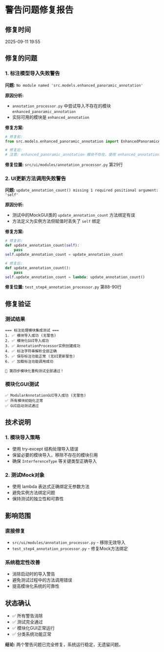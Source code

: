 # 警告问题修复报告

## 修复时间
2025-09-11 19:55

## 修复的问题

### 1. 标注模型导入失败警告
**问题:** `No module named 'src.models.enhanced_panoramic_annotation'`

**原因分析:**
- `annotation_processor.py` 中尝试导入不存在的模块 `enhanced_panoramic_annotation`
- 实际可用的模块是 `enhanced_annotation`

**修复方案:**
```python
# 修复前:
from src.models.enhanced_panoramic_annotation import EnhancedPanoramicAnnotation

# 修复后:
# 注意: enhanced_panoramic_annotation 模块不存在，使用 enhanced_annotation 代替
```

**修复位置:** `src/ui/modules/annotation_processor.py` 第29行

### 2. UI更新方法调用失败警告
**问题:** `update_annotation_count() missing 1 required positional argument: 'self'`

**原因分析:**
- 测试中的MockGUI类的 `update_annotation_count` 方法绑定有误
- 方法定义为实例方法但赋值时丢失了 `self` 绑定

**修复方案:**
```python
# 修复前:
def update_annotation_count(self):
    pass
self.update_annotation_count = update_annotation_count

# 修复后:
def update_annotation_count():
    pass
self.update_annotation_count = lambda: update_annotation_count()
```

**修复位置:** `test_step4_annotation_processor.py` 第88-90行

## 修复验证

### 测试结果
```
=== 标注处理模块集成测试 ===
1. ✅ 模块导入成功 (无警告)
2. ✅ 模块化GUI导入成功
3. ✅ AnnotationProcessor实例创建成功
4. ✅ 标注字符串解析全部正确
5. ✅ 保存标注功能正常 (无UI更新警告)
6. ✅ 加载标注功能调用成功

🎉 第四步模块化重构测试全部通过！
```

### 模块化GUI测试
```
✅ ModularAnnotationGUI导入成功 (无警告)
✅ 所有模块初始化正常
✅ GUI启动测试通过
```

## 技术说明

### 1. 模块导入策略
- 使用 try-except 结构处理导入错误
- 保留必要的模块导入，移除不存在的模块引用
- 确保 `InterferenceType` 等关键类型正确导入

### 2. 测试Mock对象
- 使用 lambda 表达式正确绑定无参数方法
- 避免实例方法绑定问题
- 保持测试的独立性和可靠性

## 影响范围

### 直接修复
- `src/ui/modules/annotation_processor.py` - 移除无效导入
- `test_step4_annotation_processor.py` - 修复Mock方法绑定

### 系统稳定性改善
- 消除启动时的导入警告
- 避免测试过程中的方法调用错误
- 提高模块化系统的可靠性

## 状态确认
- ✅ 所有警告消除
- ✅ 测试完全通过
- ✅ 模块化GUI正常运行
- ✅ 分类系统功能正常

**结论:** 两个警告问题已完全修复，系统运行稳定，无遗留问题。
